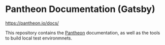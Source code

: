 Pantheon Documentation (Gatsby)
===============================
https://pantheon.io/docs/

This repository contains the [Pantheon](https://pantheon.io) documentation, as well as the tools to build local test environmnets.
 
